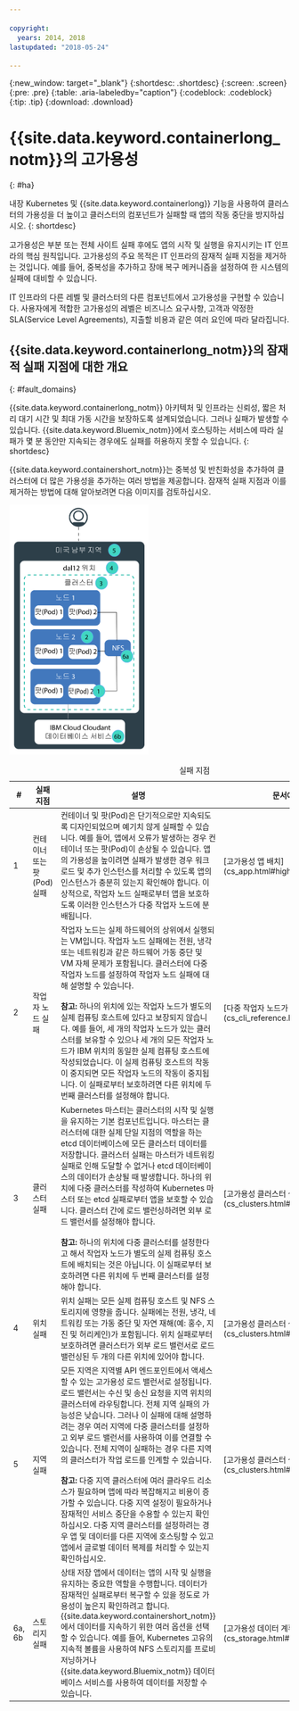 ```yaml
---

copyright:
  years: 2014, 2018
lastupdated: "2018-05-24"

---
```


{:new_window: target="_blank"}
{:shortdesc: .shortdesc}
{:screen: .screen}
{:pre: .pre}
{:table: .aria-labeledby="caption"}
{:codeblock: .codeblock}
{:tip: .tip}
{:download: .download}




# {{site.data.keyword.containerlong_notm}}의 고가용성
{: #ha}

내장 Kubernetes 및 {{site.data.keyword.containerlong}} 기능을 사용하여 클러스터의 가용성을 더 높이고 클러스터의 컴포넌트가 실패할 때 앱의 작동 중단을 방지하십시오.
{: shortdesc}

고가용성은 부분 또는 전체 사이트 실패 후에도 앱의 시작 및 실행을 유지시키는 IT 인프라의 핵심 원칙입니다. 고가용성의 주요 목적은 IT 인프라의 잠재적 실패 지점을 제거하는 것입니다. 예를 들어, 중복성을 추가하고 장애 복구 메커니즘을 설정하여 한 시스템의 실패에 대비할 수 있습니다.

IT 인프라의 다른 레벨 및 클러스터의 다른 컴포넌트에서 고가용성을 구현할 수 있습니다. 사용자에게 적합한 고가용성의 레벨은 비즈니스 요구사항, 고객과 약정한 SLA(Service Level Agreements), 지출할 비용과 같은 여러 요인에 따라 달라집니다.

## {{site.data.keyword.containerlong_notm}}의 잠재적 실패 지점에 대한 개요
{: #fault_domains} 

{{site.data.keyword.containerlong_notm}} 아키텍처 및 인프라는 신뢰성, 짧은 처리 대기 시간 및 최대 가동 시간을 보장하도록 설계되었습니다. 그러나 실패가 발생할 수 있습니다. {{site.data.keyword.Bluemix_notm}}에서 호스팅하는 서비스에 따라 실패가 몇 분 동안만 지속되는 경우에도 실패를 허용하지 못할 수 있습니다.
{: shortdesc}

{{site.data.keyword.containershort_notm}}는 중복성 및 반친화성을 추가하여 클러스터에 더 많은 가용성을 추가하는 여러 방법을 제공합니다. 잠재적 실패 지점과 이를 제거하는 방법에 대해 알아보려면 다음 이미지를 검토하십시오.

<img src="images/cs_failure_ov.png" alt="{{site.data.keyword.containershort_notm}} 지역 내 고가용성 클러스터의 결함 도메인에 대한 개요" width="250" style="width:250px; border-style: none"/>


<table summary="이 표는 {{site.data.keyword.containershort_notm}}의 실패 지점을 보여줍니다. 행은 왼쪽에서 오른쪽 방향으로 읽어야 하며 1열에는 실패 지점 번호, 2열에는 실패 지점 제목, 3열에는 설명, 4열에는 문서에 대한 링크가 있습니다.">
<caption>실패 지점</caption>
<col width="3%">
<col width="10%">
<col width="70%">
<col width="17%">
  <thead>
  <th>#</th>
  <th>실패 지점</th>
  <th>설명</th>
  <th>문서에 대한 링크</th>
  </thead>
  <tbody>
    <tr>
      <td>1</td>
      <td>컨테이너 또는 팟(Pod) 실패</td>
      <td>컨테이너 및 팟(Pod)은 단기적으로만 지속되도록 디자인되었으며 예기치 않게 실패할 수 있습니다. 예를 들어, 앱에서 오류가 발생하는 경우 컨테이너 또는 팟(Pod)이 손상될 수 있습니다. 앱의 가용성을 높이려면 실패가 발생한 경우 워크로드 및 추가 인스턴스를 처리할 수 있도록 앱의 인스턴스가 충분히 있는지 확인해야 합니다. 이상적으로, 작업자 노드 실패로부터 앱을 보호하도록 이러한 인스턴스가 다중 작업자 노드에 분배됩니다.</td>
      <td>[고가용성 앱 배치](cs_app.html#highly_available_apps)</td>
  </tr>
  <tr>
    <td>2</td>
    <td>작업자 노드 실패</td>
    <td>작업자 노드는 실제 하드웨어의 상위에서 실행되는 VM입니다. 작업자 노드 실패에는 전원, 냉각 또는 네트워킹과 같은 하드웨어 가동 중단 및 VM 자체 문제가 포함됩니다. 클러스터에 다중 작업자 노드를 설정하여 작업자 노드 실패에 대해 설명할 수 있습니다. <br/><br/><strong>참고:</strong> 하나의 위치에 있는 작업자 노드가 별도의 실제 컴퓨팅 호스트에 있다고 보장되지 않습니다. 예를 들어, 세 개의 작업자 노드가 있는 클러스터를 보유할 수 있으나 세 개의 모든 작업자 노드가 IBM 위치의 동일한 실제 컴퓨팅 호스트에 작성되었습니다. 이 실제 컴퓨팅 호스트의 작동이 중지되면 모든 작업자 노드의 작동이 중지됩니다. 이 실패로부터 보호하려면 다른 위치에 두 번째 클러스터를 설정해야 합니다.</td>
    <td>[다중 작업자 노드가 있는 클러스터 작성](cs_cli_reference.html#cs_cluster_create)</td>
  </tr>
  <tr>
    <td>3</td>
    <td>클러스터 실패</td>
    <td>Kubernetes 마스터는 클러스터의 시작 및 실행을 유지하는 기본 컴포넌트입니다. 마스터는 클러스터에 대한 실제 단일 지점의 역할을 하는 etcd 데이터베이스에 모든 클러스터 데이터를 저장합니다. 클러스터 실패는 마스터가 네트워킹 실패로 인해 도달할 수 없거나 etcd 데이터베이스의 데이터가 손상될 때 발생합니다. 하나의 위치에 다중 클러스터를 작성하여 Kubernetes 마스터 또는 etcd 실패로부터 앱을 보호할 수 있습니다. 클러스터 간에 로드 밸런싱하려면 외부 로드 밸런서를 설정해야 합니다. <br/><br/><strong>참고:</strong> 하나의 위치에 다중 클러스터를 설정한다고 해서 작업자 노드가 별도의 실제 컴퓨팅 호스트에 배치되는 것은 아닙니다. 이 실패로부터 보호하려면 다른 위치에 두 번째 클러스터를 설정해야 합니다.</td>
    <td>[고가용성 클러스터 설정](cs_clusters.html#planning_clusters)</td>
  </tr>
  <tr>
    <td>4</td>
    <td>위치 실패</td>
    <td>위치 실패는 모든 실제 컴퓨팅 호스트 및 NFS 스토리지에 영향을 줍니다. 실패에는 전원, 냉각, 네트워킹 또는 가동 중단 및 자연 재해(예: 홍수, 지진 및 허리케인)가 포함됩니다. 위치 실패로부터 보호하려면 클러스터가 외부 로드 밸런서로 로드 밸런싱된 두 개의 다른 위치에 있어야 합니다.</td>
    <td>[고가용성 클러스터 설정](cs_clusters.html#planning_clusters)</td>
  </tr>
  <tr>
    <td>5</td>
    <td>지역 실패</td>
    <td>모든 지역은 지역별 API 엔드포인트에서 액세스할 수 있는 고가용성 로드 밸런서로 설정됩니다. 로드 밸런서는 수신 및 송신 요청을 지역 위치의 클러스터에 라우팅합니다. 전체 지역 실패의 가능성은 낮습니다. 그러나 이 실패에 대해 설명하려는 경우 여러 지역에 다중 클러스터를 설정하고 외부 로드 밸런서를 사용하여 이를 연결할 수 있습니다. 전체 지역이 실패하는 경우 다른 지역의 클러스터가 작업 로드를 인계할 수 있습니다. <br/><br/><strong>참고:</strong> 다중 지역 클러스터에 여러 클라우드 리소스가 필요하며 앱에 따라 복잡해지고 비용이 증가할 수 있습니다. 다중 지역 설정이 필요하거나 잠재적인 서비스 중단을 수용할 수 있는지 확인하십시오. 다중 지역 클러스터를 설정하려는 경우 앱 및 데이터를 다른 지역에 호스팅할 수 있고 앱에서 글로벌 데이터 복제를 처리할 수 있는지 확인하십시오.</td>
    <td>[고가용성 클러스터 설정](cs_clusters.html#planning_clusters)</td>
  </tr>
  <tr>
    <td>6a, 6b</td>
    <td>스토리지 실패</td>
    <td>상태 저장 앱에서 데이터는 앱의 시작 및 실행을 유지하는 중요한 역할을 수행합니다. 데이터가 잠재적인 실패로부터 복구할 수 있을 정도로 가용성이 높은지 확인하려고 합니다. {{site.data.keyword.containershort_notm}}에서 데이터를 지속하기 위한 여러 옵션을 선택할 수 있습니다. 예를 들어, Kubernetes 고유의 지속적 볼륨을 사용하여 NFS 스토리지를 프로비저닝하거나 {{site.data.keyword.Bluemix_notm}} 데이터베이스 서비스를 사용하여 데이터를 저장할 수 있습니다.</td>
    <td>[고가용성 데이터 계획](cs_storage.html#planning)</td>
  </tr>
  </tbody>
  </table>



